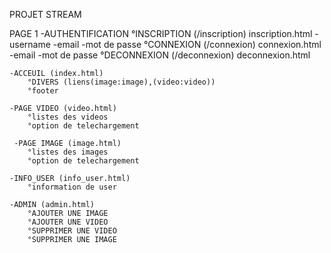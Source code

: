PROJET STREAM

PAGE 1
    -AUTHENTIFICATION
        °INSCRIPTION (/inscription) inscription.html
            -username
            -email
            -mot de passe
        °CONNEXION (/connexion) connexion.html
            -email
            -mot de passe
        °DECONNEXION (/deconnexion) deconnexion.html

    -ACCEUIL (index.html)
        °DIVERS (liens(image:image),(video:video))
        °footer

    -PAGE VIDEO (video.html)
        °listes des videos
        °option de telechargement

     -PAGE IMAGE (image.html)
        °listes des images
        °option de telechargement

    -INFO_USER (info_user.html)
        °information de user

    -ADMIN (admin.html)
        °AJOUTER UNE IMAGE
        °AJOUTER UNE VIDEO
        °SUPPRIMER UNE VIDEO
        °SUPPRIMER UNE IMAGE


    
